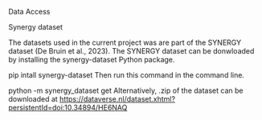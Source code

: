 
Data Access

Synergy dataset

The datasets used in the current project was are part of the SYNERGY dataset (De Bruin et al., 2023). The SYNERGY dataset can be donwloaded by installing the synergy-dataset Python package.

pip intall synergy-dataset
Then run this command in the command line.

python -m synergy_dataset get 
Alternatively, .zip of the dataset can be downloaded at https://dataverse.nl/dataset.xhtml?persistentId=doi:10.34894/HE6NAQ

